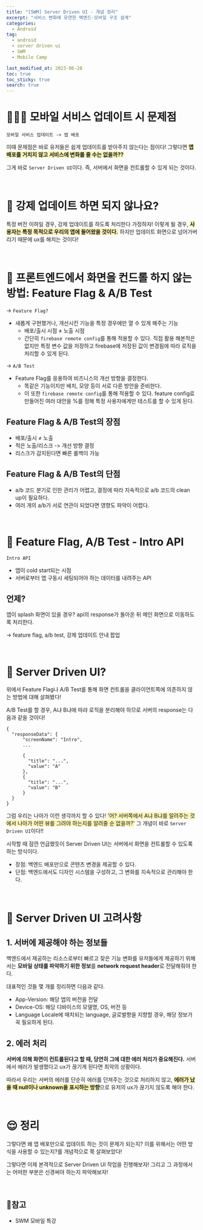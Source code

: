 ```yaml
---
title: "[SWM] Server Driven UI - 개념 정리"
excerpt: "서비스 변화에 유연한 백엔드-모바일 구조 설계"
categories:
  - Android
tag:
  - android
  - server driven ui
  - SWM
  - Mobile Camp

last_modified_at: 2023-06-28
toc: true
toc_sticky: true
search: true
---
```


# 👩🏻‍💻 모바일 서비스 업데이트 시 문제점

`모바일 서비스 업데이트 -> 앱 배포`

이때 문제점은 바로 유저들은 쉽게 업데이트를 받아주지 않는다는 점이다!
그렇다면 
<span style="background-color:#fff5b1">**앱 배포를 거치지 않고 서비스에 변화를 줄 수는 없을까??**</span>

그게 바로  `Server Driven UI`이다. 즉, 서버에서 화면을 컨트롤할 수 있게 되는 것이다.

<br>
  
# 🤨 강제 업데이트 하면 되지 않나요?
특정 버전 이하일 경우, 강제 업데이트를 하도록 처리한다 가정하자! 이렇게 될 경우, <span style="background-color:#fff5b1">**사용자는 특정 목적으로 우리의 앱에 들어왔을 것이다.**</span> 하지만 업데이트 화면으로 넘어가버리기 때문에 ux를 해치는 것이다!

<br>

# 🤔 프론트엔드에서 화면을 컨드롤 하지 않는 방법: Feature Flag & A/B Test

-> `Feature Flag?`
  * 새롭게 구현했거나, 개선시킨 기능을 특정 경우에만 열 수 있게 해주는 기능
    * 배포/출시 시점 ≠ 노출 시점
    *  간단히 `firebase remote config`를 통해 적용할 수 있다. 직접 활용 해본적은 없지만 특정 변수 값을 저장하고 firebase에 저장된 값이 변경됨에 따라 로직을 처리할 수 있게 된다.

-> `A/B Test`
  * Feature Flag를 응용하여 비즈니스의 개선 방향을 결정한다.
    * 똑같은 기능이지만 배치, 모양 등이 서로 다른 방안을 준비한다.
    * 이 또한 `firebase remote config`를 통해 적용할 수 있다. feature config로 만들어진 여러 대안을 %를 정해 특정 사용자에게만 테스트를 할 수 있게 된다.

## Feature Flag & A/B Test의 장점
* 배포/출시 ≠ 노출
* 적은 노출/리스크 -> 개선 방향 결정
* 리스크가 감지된다면 빠른 롤백이 가능

## Feature Flag & A/B Test의 단점
* a/b 코드 분기로 인한 관리가 어렵고, 결정에 따라 지속적으로 a/b 코드의 clean up이 필요하다.
* 여러 개의 a/b가 서로 연관이 되었다면 영향도 파악이 어렵다.

<br>

# 🤨 Feature Flag, A/B Test - Intro API

`Intro API`
* 앱이 cold start되는 시점
* 서버로부터 앱 구동시 세팅되어야 하는 데이터를 내려주는 API

## 언제?
앱이 splash 화면이 있을 경우? api의 response가 돌아온 뒤 메인 화면으로 이동하도록 처리한다.

-> feature flag, a/b test, 강제 업데이트 안내 팝업

<br>

# 🤨 Server Driven UI?

위에서 Feature Flag나 A/B Test를 통해 화면 컨트롤을 클라이언트쪽에 의존하지 않는 방법에 대해 살펴봤다!

A/B Test를 할 경우, A냐 B냐에 따랴 로직을 분리해야 하므로 서버의 response는 다음과 같을 것이다!
```
{
  "responseData": {
      "screenName": "Intro",
      ...

      {
        "title": "...",
        "value": "A"
      },
      {
        "title": "...",
        "value": "B"
      }
  }
}
```

그럼 우리는 나아가 이런 생각까지 할 수 있다! <span style="background-color:#fff5b1">'어? 서버쪽에서 A냐 B냐를 알려주는 것에서 나아가 어떤 뷰를 그려야 하는지를 알려줄 순 없을까?'</span> 그 개념이 바로 `Server Driven UI`이다!!

시작할 때 잠깐 언급했듯이 Server Driven UI는 서버에서 화면을 컨트롤할 수 있도록 하는 방식이다. 
* 장점: 백엔드 배포만으로 콘텐츠 변경을 제공할 수 있다.
* 단점: 백엔드에서도 디자인 시스템을 구성하고, 그 변화를 지속적으로 관리해야 한다.


<br>

# 🤨 Server Driven UI 고려사항

## 1. 서버에 제공해야 하는 정보들
백엔드에서 제공하는 리소스로부터 빠르고 잦은 기능 변화를 유저들에게 제공하기 위해서는 **모바일 상태를 파악하기 위한 정보**를 **network request header**로 전달해줘야 한다.

대표적인 것들 몇 개를 정리하면 다음과 같다.
* App-Version:
  해당 앱의 버전을 전달
* Device-OS:
  해당 디바이스의 모델명, OS, 버전 등
* Language
  Locale에 매치되는 language, 글로벌향을 지향할 경우, 해당 정보가 꼭 필요하게 된다.

## 2. 에러 처리
**서버에 의해 화면이 컨트롤된다고 할 때, 당연히 그에 대한 에러 처리가 중요해진다.** 서버에서 에러가 발생했다고 ux가 끊기게 된다면 최악의 상황이다.

따라서 우리는 서버의 에러를 단순히 에러를 던져주는 것으로 처리하지 않고, <span style="background-color:#fff5b1">**에러가 났을 때 null이나 unknown을 표시하는 방향**</span>으로 유저의 ux가 끊기지 않도록 해야 한다.

<br>

# 😌 정리

그렇다면 왜 앱 배포만으로 업데이트 하는 것이 문제가 되는지? 이를 위해서는 어떤 방식을 사용할 수 있는지?를 개념적으로 쭉 살펴보았다!

그렇다면 이제 본격적으로 Server Driven UI 작업을 진행해보자! 그리고 그 과정에서는 어떠한 부분은 신경써야 하는지 파악해보자!

<br>

## 📃참고
* SWM 모바일 특강